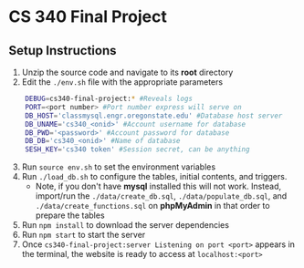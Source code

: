 # CS 340 Final Project
## Setup Instructions

1. Unzip the source code and navigate to its **root** directory
2. Edit the `./env.sh` file with the appropriate parameters
```bash
    DEBUG=cs340-final-project:* #Reveals logs
	PORT=<port number> #Port number express will serve on
    DB_HOST='classmysql.engr.oregonstate.edu' #Database host server
	DB_UNAME='cs340_<onid>' #Account username for database
	DB_PWD='<password>' #Account password for database
	DB_DB='cs340_<onid>' #Name of database
	SESH_KEY='cs340 token' #Session secret, can be anything
```
3. Run `source env.sh` to set the environment variables
4. Run `./load_db.sh` to configure the tables, initial contents, and triggers.
	- Note, if you don't have **mysql** installed this will not work. Instead, import/run the `./data/create_db.sql`, `./data/populate_db.sql`, and `./data/create_functions.sql` on **phpMyAdmin** in that order to prepare the tables
5. Run `npm install` to download the server dependencies
6. Run `npm start` to start the server
7. Once `cs340-final-project:server Listening on port <port>` appears in the terminal, the website is ready to access at `localhost:<port>`